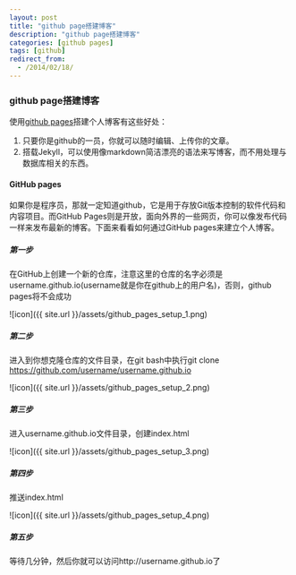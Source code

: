 ```yaml
---
layout: post
title: "github page搭建博客"
description: "github page搭建博客"
categories: [github pages]
tags: [github]
redirect_from:
  - /2014/02/18/
---
```


### github page搭建博客



使用[github pages](http://pages.github.com/)搭建个人博客有这些好处：

1. 只要你是github的一员，你就可以随时编辑、上传你的文章。
2. 搭载Jekyll，可以使用像markdown简洁漂亮的语法来写博客，而不用处理与数据库相关的东西。

#### GitHub pages

如果你是程序员，那就一定知道github，它是用于存放Git版本控制的软件代码和内容项目。而GitHub Pages则是开放，面向外界的一些网页，你可以像发布代码一样来发布最新的博客。下面来看看如何通过GitHub pages来建立个人博客。

<!--more-->

##### 第一步

在GitHub上创建一个新的仓库，注意这里的仓库的名字必须是username.github.io(username就是你在github上的用户名)，否则，github pages将不会成功

![icon]({{ site.url }}/assets/github_pages_setup_1.png)


##### 第二步

进入到你想克隆仓库的文件目录，在git bash中执行git clone https://github.com/username/username.github.io

![icon]({{ site.url }}/assets/github_pages_setup_2.png)

##### 第三步

进入username.github.io文件目录，创建index.html

![icon]({{ site.url }}/assets/github_pages_setup_3.png)

##### 第四步

推送index.html

![icon]({{ site.url }}/assets/github_pages_setup_4.png)

##### 第五步

等待几分钟，然后你就可以访问http://username.github.io了
